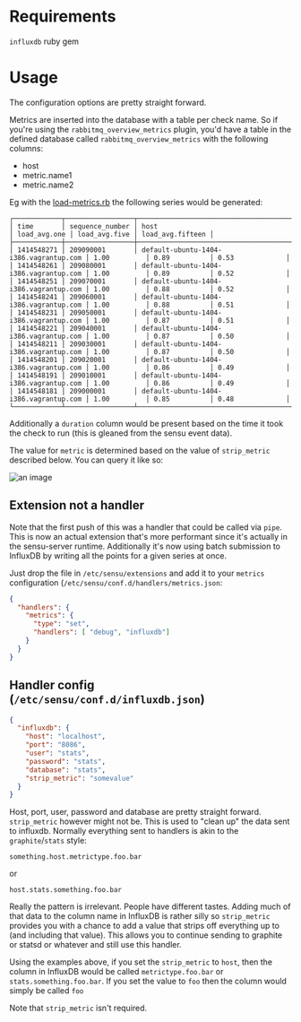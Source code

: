 # Requirements
`influxdb` ruby gem

# Usage
The configuration options are pretty straight forward.

Metrics are inserted into the database with a table per check name. So if you're using the `rabbitmq_overview_metrics` plugin, you'd have a table in the defined database called `rabbitmq_overview_metrics` with the following columns:

- host
- metric.name1
- metric.name2

Eg with the [load-metrics.rb](https://github.com/sensu/sensu-community-plugins/blob/master/plugins/system/load-metrics.rb) the following series would be generated:

```
┌────────────┬─────────────────┬────────────────────────────────────────┬──────────────┬───────────────┬──────────────────┐
│ time       │ sequence_number │ host                                   │ load_avg.one │ load_avg.five │ load_avg.fifteen │
├────────────┼─────────────────┼────────────────────────────────────────┼──────────────┼───────────────┼──────────────────┤
│ 1414548271 │ 209090001       │ default-ubuntu-1404-i386.vagrantup.com │ 1.00         │ 0.89          │ 0.53             │
│ 1414548261 │ 209080001       │ default-ubuntu-1404-i386.vagrantup.com │ 1.00         │ 0.89          │ 0.52             │
│ 1414548251 │ 209070001       │ default-ubuntu-1404-i386.vagrantup.com │ 1.00         │ 0.88          │ 0.52             │
│ 1414548241 │ 209060001       │ default-ubuntu-1404-i386.vagrantup.com │ 1.00         │ 0.88          │ 0.51             │
│ 1414548231 │ 209050001       │ default-ubuntu-1404-i386.vagrantup.com │ 1.00         │ 0.87          │ 0.51             │
│ 1414548221 │ 209040001       │ default-ubuntu-1404-i386.vagrantup.com │ 1.00         │ 0.87          │ 0.50             │
│ 1414548211 │ 209030001       │ default-ubuntu-1404-i386.vagrantup.com │ 1.00         │ 0.87          │ 0.50             │
│ 1414548201 │ 209020001       │ default-ubuntu-1404-i386.vagrantup.com │ 1.00         │ 0.86          │ 0.49             │
│ 1414548191 │ 209010001       │ default-ubuntu-1404-i386.vagrantup.com │ 1.00         │ 0.86          │ 0.49             │
│ 1414548181 │ 209000001       │ default-ubuntu-1404-i386.vagrantup.com │ 1.00         │ 0.85          │ 0.48             │
└────────────┴─────────────────┴────────────────────────────────────────┴──────────────┴───────────────┴──────────────────┘
```

Additionally a `duration` column would be present based on the time it took the check to run (this is gleaned from the sensu event data).

The value for `metric` is determined based on the value of `strip_metric` described below. You can query it like so:

![an image](http://s3itch.lusis.org/InfluxDB_Administration_20140203_153132.png)

## Extension not a handler
Note that the first push of this was a handler that could be called via `pipe`. This is now an actual extension that's more performant since it's actually in the sensu-server runtime. Additionally it's now using batch submission to InfluxDB by writing all the points for a given series at once.

Just drop the file in `/etc/sensu/extensions` and add it to your `metrics` configuration (`/etc/sensu/conf.d/handlers/metrics.json`:

```json
{
  "handlers": {
    "metrics": {
      "type": "set",
      "handlers": [ "debug", "influxdb"]
    }
  }
}
```

## Handler config (`/etc/sensu/conf.d/influxdb.json`)

```json
{
  "influxdb": {
    "host": "localhost",
    "port": "8086",
    "user": "stats",
    "password": "stats",
    "database": "stats",
    "strip_metric": "somevalue"
  }
}
```

Host, port, user, password and database are pretty straight forward. `strip_metric` however might not be. This is used to "clean up" the data sent to influxdb. Normally everything sent to handlers is akin to the `graphite`/`stats` style:

	something.host.metrictype.foo.bar

or

	host.stats.something.foo.bar

Really the pattern is irrelevant. People have different tastes. Adding much of that data to the column name in InfluxDB is rather silly so `strip_metric` provides you with a chance to add a value that strips off everything up to (and including that value). This allows you to continue sending to graphite or statsd or whatever and still use this handler.

Using the examples above, if you set the `strip_metric` to `host`, then the column in InfluxDB would be called `metrictype.foo.bar` or `stats.something.foo.bar`. If you set the value to `foo` then the column would simply be called `foo`

Note that `strip_metric` isn't required.

